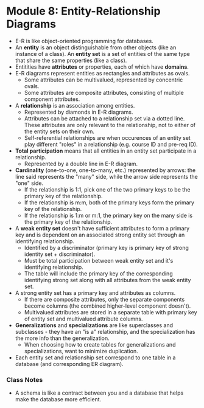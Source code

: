 # Module 8: Entity-Relationship Diagrams

- E-R is like object-oriented programming for databases.
- An **entity** is an object distinguishable from other objects (like an instance of a class). An **entity set** is a set of entities of the same type that share the same properties (like a class).
- Entitities have **attributes** or properties, each of which have **domains**.
- E-R diagrams represent entities as rectangles and attributes as ovals.
  - Some attributes can be multivalued, represented by concentric ovals.
  - Some attributes are composite attributes, consisting of multiple component attributes.
- A **relationship** is an association among entities.
  - Represented by diamonds in E-R diagrams.
  - Attributes can be attached to a relationship set via a dotted line. These attributes are only relevant to the relationship, not to either of the entity sets on their own.
  - Self-referential relationships are when occurences of an entity set play different "roles" in a relationship (e.g. course ID and pre-req ID).
- **Total participation** means that all entities in an entity set participate in a relationship.
  - Represented by a double line in E-R diagram.
- **Cardinality** (one-to-one, one-to-many, etc.) represented by arrows: the line said represents the "many" side, while the arrow side represents the "one" side.
  - If the relationship is 1:1, pick one of the two primary keys to be the primary key of the relationship.
  - If the relationship is m:m, both of the primary keys form the primary key of the relationship.
  - If the relationship is 1:m or m:1, the primary key on the many side is the primary key of the relationship.
- A **weak entity set** doesn't have sufficient attributes to form a primary key and is dependent on an associated strong entity set through an identifying relationship.
  - Identified by a discriminator (primary key is primary key of strong identity set + discriminator).
  - Must be total participation between weak entity set and it's identifying relationship.
  - The table will include the primary key of the corresponding identifying strong set along with all attributes from the weak entity set.
- A strong entity set has a primary key and attributes as columns.
  - If there are composite attributes, only the separate components become columns (the combined higher-level component doesn't).
  - Multivalued attributes are stored in a separate table with primary key of entity set and multivalued attribute columns.
- **Generalizations** and **specializations** are like superclasses and subclasses - they have an "is a" relationship, and the specialization has the more info than the generalization.
  - When choosing how to create tables for generalizations and specializations, want to minimize duplication.
- Each entity set and relationship set correspond to one table in a database (and corresponding ER diagram).

### Class Notes

- A schema is like a contract between you and a database that helps make the database more efficient.